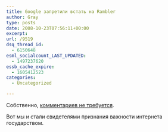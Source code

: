 ```yaml
---
title: Google запретили встать на Rambler
author: Gray
type: posts
date: 2008-10-23T07:56:11+00:00
excerpt:
url: /9519
dsq_thread_id:
  - 6150648
esml_socialcount_LAST_UPDATED:
  - 1497237620
essb_cache_expire:
  - 1605412523
categories:
  - Uncategorized

---
```








Собственно, <a href="http://www.vedomosti.ru/newsline/index.shtml?2008/10/23/673499" target="_blank">комментариев не требуется</a>.

Вот мы и стали свидетелями признания важности интернета государством.